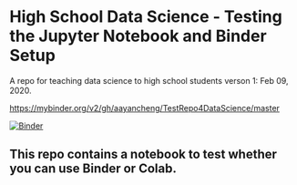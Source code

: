 # High School Data Science - Testing the Jupyter Notebook and Binder Setup 
A repo for teaching data science to high school students
verson 1: Feb 09, 2020. 

https://mybinder.org/v2/gh/aayancheng/TestRepo4DataScience/master

[![Binder](https://mybinder.org/badge_logo.svg)](https://mybinder.org/v2/gh/aayancheng/TestRepo4DataScience/master)

## This repo contains a notebook to test whether you can use Binder or Colab. 
